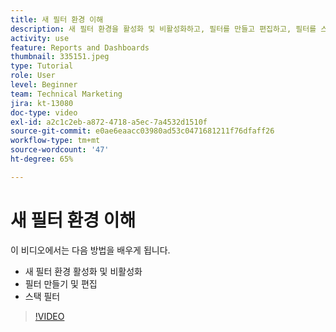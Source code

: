 ```yaml
---
title: 새 필터 환경 이해
description: 새 필터 환경을 활성화 및 비활성화하고, 필터를 만들고 편집하고, 필터를 스택하는 방법에 대해 알아봅니다.
activity: use
feature: Reports and Dashboards
thumbnail: 335151.jpeg
type: Tutorial
role: User
level: Beginner
team: Technical Marketing
jira: kt-13080
doc-type: video
exl-id: a2c1c2eb-a872-4718-a5ec-7a4532d1510f
source-git-commit: e0ae6eaacc03980ad53c0471681211f76dfaff26
workflow-type: tm+mt
source-wordcount: '47'
ht-degree: 65%

---
```


# 새 필터 환경 이해

이 비디오에서는 다음 방법을 배우게 됩니다.

* 새 필터 환경 활성화 및 비활성화
* 필터 만들기 및 편집
* 스택 필터

>[!VIDEO](https://video.tv.adobe.com/v/3422819/?quality=12&learn=on&enablevpops&captions=kor)
